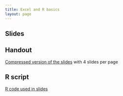 ```yaml
---
title: Excel and R basics
layout: page
---
```


## Slides

<script async class="speakerdeck-embed" data-id="019c8f942ec14eb6a6152f1f15979851" data-ratio="1.33333333333333" src="//speakerdeck.com/assets/embed.js"></script>


## Handout

[Compressed version of the slides](lab-Excel-R-Basics-handout.pdf) with 4 slides per page


## R script

[R code used in slides](lab-Excel-R-Basics.R) 




